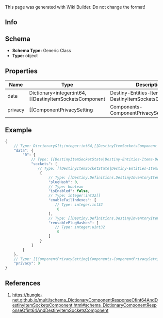 <span class="wiki-builder">This page was generated with Wiki Builder. Do not change the format!</span>

## Info

## Schema
* **Schema Type:** Generic Class
* **Type:** object

## Properties
Name | Type | Description
---- | ---- | -----------
data | Dictionary&lt;integer:int64,[[DestinyItemSocketsComponent|Destiny-Entities-Items-DestinyItemSocketsComponent]]&gt; | 
privacy | [[ComponentPrivacySetting|Components-ComponentPrivacySetting]]:Enum | 

## Example
```javascript
{
    // Type: Dictionary&lt;integer:int64,[[DestinyItemSocketsComponent|Destiny-Entities-Items-DestinyItemSocketsComponent]]&gt;
    "data": {
        "0": {
            // Type: [[DestinyItemSocketState|Destiny-Entities-Items-DestinyItemSocketState]][]
            "sockets": [
               // Type: [[DestinyItemSocketState|Destiny-Entities-Items-DestinyItemSocketState]]
                {
                    // Type: [[Destiny.Definitions.DestinyInventoryItemDefinition|Destiny-Definitions-DestinyInventoryItemDefinition]]:integer:uint32:nullable
                    "plugHash": 0,
                    // Type: boolean
                    "isEnabled": false,
                    // Type: integer:int32[]
                    "enableFailIndexes": [
                       // Type: integer:int32
                        0
                    ],
                    // Type: [[Destiny.Definitions.DestinyInventoryItemDefinition|Destiny-Definitions-DestinyInventoryItemDefinition]]:integer:uint32[]
                    "reusablePlugHashes": [
                       // Type: integer:uint32
                        0
                    ]
                }
            ]
        }
    },
    // Type: [[ComponentPrivacySetting|Components-ComponentPrivacySetting]]:Enum
    "privacy": 0
}

```

## References
1. https://bungie-net.github.io/multi/schema_DictionaryComponentResponseOfint64AndDestinyItemSocketsComponent.html#schema_DictionaryComponentResponseOfint64AndDestinyItemSocketsComponent
